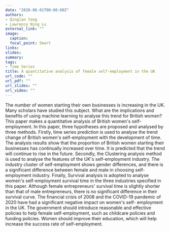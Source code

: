 ```yaml
---
date: "2020-06-01T00:00:00Z"
authors: 
- Qinglan Yang
- Lawrence Ning Lu
external_link: ""
image:
  caption: 
  focal_point: Smart
links:
slides:
summary:
tags:
- Time Series
title: A quantitative analysis of female self-employment in the UK
url_code: ""
url_pdf: ""
url_slides: ""
url_video: ""
---
```


The number of women starting their own businesses is increasing in the UK. Many scholars have studied this subject. What are the implications and benefits of using machine learning to analyse this trend for British women? This paper makes a quantitative analysis of British women's self-employment. In this paper, three hypotheses are proposed and analysed by three methods. Firstly, time series prediction is used to analyse the trend change of British women's self-employment with the development of time. The analysis results show that the proportion of British women starting their businesses has continually increased over time. It is predicted that the trend will continue to rise in the future. Secondly, the Clustering analysis method is used to analyse the features of the UK's self-employment industry. The industry cluster of self-employment shows gender differences, and there is a significant difference between female and male in choosing self-employment industry. Finally, Survival analysis is adopted to analyse women's self-employment survival time in the three industries specified in this paper. Although female entrepreneurs' survival time is slightly shorter than that of male entrepreneurs, there is no significant difference in their survival curve. The financial crisis of 2008 and the COVID-19 pandemic of 2020 have had a significant negative impact on women's self- employment in the UK. The government should introduce reasonable and effective policies to help female self-employment, such as childcare policies and funding policies. Women should improve their education, which will help increase the success rate of self-employment.